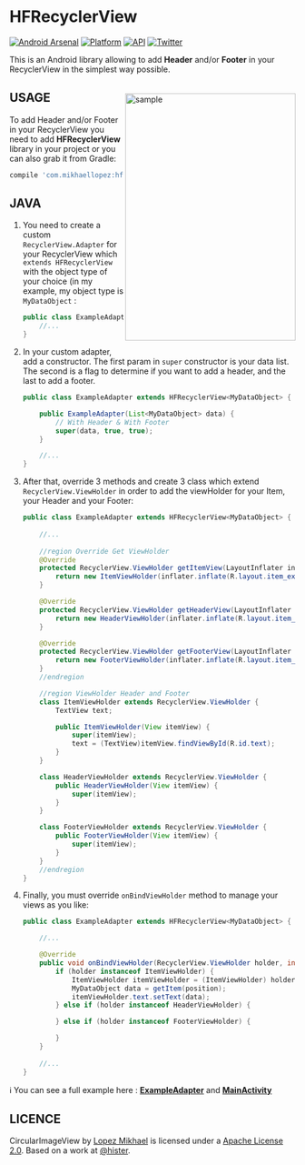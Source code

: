 HFRecyclerView
=================

[![Android Arsenal](https://img.shields.io/badge/Android%20Arsenal-HFRecyclerView-lightgrey.svg?style=flat)](https://android-arsenal.com/details/1/3196)
[![Platform](https://img.shields.io/badge/platform-android-green.svg)](http://developer.android.com/index.html)
[![API](https://img.shields.io/badge/API-7%2B-brightgreen.svg?style=flat)](https://android-arsenal.com/api?level=7)
[![Twitter](https://img.shields.io/badge/Twitter-@LopezMikhael-blue.svg?style=flat)](http://twitter.com/lopezmikhael)

This is an Android library allowing to add **Header** and/or **Footer** in your RecyclerView in the simplest way possible.

<img src="/preview/preview.gif" alt="sample" title="sample" width="300" height="435" align="right" vspace="20" />

USAGE
-----

To add Header and/or Footer in your RecyclerView you need to add **HFRecyclerView** library in your project or you can also grab it from Gradle:

```groovy
compile 'com.mikhaellopez:hfrecyclerview:1.0.0'
```

JAVA
-----

1. You need to create a custom `RecyclerView.Adapter` for your RecyclerView which `extends HFRecyclerView` with the object type of your choice (in my example, my object type is `MyDataObject` :

    ```java
    public class ExampleAdapter extends HFRecyclerView<MyDataObject> {
        //...
    }
    ```
2. In your custom adapter, add a constructor. The first param in `super` constructor is your data list. The second is a flag to determine if you want to add a header, and the last to add a footer.
 
    ```java
    public class ExampleAdapter extends HFRecyclerView<MyDataObject> {
    
        public ExampleAdapter(List<MyDataObject> data) {
            // With Header & With Footer
            super(data, true, true);
        }
    
        //...
    }
    ```
3. After that, override 3 methods and create 3 class which extend `RecyclerView.ViewHolder` in order to add the viewHolder for your Item, your Header and your Footer:

    ```java
    public class ExampleAdapter extends HFRecyclerView<MyDataObject> {
        
        //...
        
        //region Override Get ViewHolder
        @Override
        protected RecyclerView.ViewHolder getItemView(LayoutInflater inflater, ViewGroup parent) {
            return new ItemViewHolder(inflater.inflate(R.layout.item_example, parent, false));
        }

        @Override
        protected RecyclerView.ViewHolder getHeaderView(LayoutInflater inflater, ViewGroup parent) {
            return new HeaderViewHolder(inflater.inflate(R.layout.item_header, parent, false));
        }

        @Override
        protected RecyclerView.ViewHolder getFooterView(LayoutInflater inflater, ViewGroup parent) {
            return new FooterViewHolder(inflater.inflate(R.layout.item_footer, parent, false));
        }
        //endregion

        //region ViewHolder Header and Footer
        class ItemViewHolder extends RecyclerView.ViewHolder {
            TextView text;

            public ItemViewHolder(View itemView) {
                super(itemView);
                text = (TextView)itemView.findViewById(R.id.text);
            }
        }

        class HeaderViewHolder extends RecyclerView.ViewHolder {
            public HeaderViewHolder(View itemView) {
                super(itemView);
            }
        }

        class FooterViewHolder extends RecyclerView.ViewHolder {
            public FooterViewHolder(View itemView) {
                super(itemView);
            }
        }
        //endregion
    }
    ```

4. Finally, you must override `onBindViewHolder` method to manage your views as you like:

    ```java
    public class ExampleAdapter extends HFRecyclerView<MyDataObject> {
    
        //...
    
        @Override
        public void onBindViewHolder(RecyclerView.ViewHolder holder, int position) {
            if (holder instanceof ItemViewHolder) {
                ItemViewHolder itemViewHolder = (ItemViewHolder) holder;
                MyDataObject data = getItem(position);
                itemViewHolder.text.setText(data);
            } else if (holder instanceof HeaderViewHolder) {

            } else if (holder instanceof FooterViewHolder) {

            }
        }
        
        //...
    }
    ```

:information_source: You can see a full example here : [**ExampleAdapter**](/hfrecyclerview-example/src/main/java/com/mikhaellopez/hfrecyclerviewexample/ExampleAdapter.java) and [**MainActivity**](/hfrecyclerview-example/src/main/java/com/mikhaellopez/hfrecyclerviewexample/MainActivity.java) 

LICENCE
-----

CircularImageView by [Lopez Mikhael](http://mikhaellopez.com/) is licensed under a [Apache License 2.0](http://www.apache.org/licenses/LICENSE-2.0). Based on a work at [@hister](http://stackoverflow.com/a/26573338/1832221).

